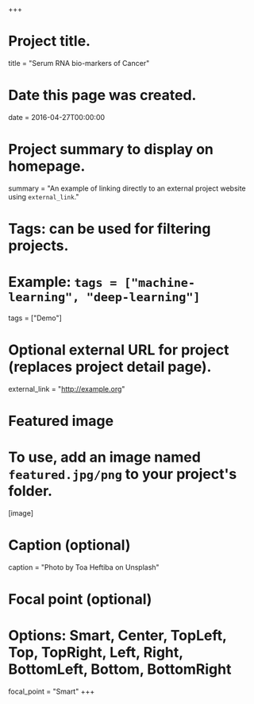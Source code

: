 +++
# Project title.
title = "Serum RNA bio-markers of Cancer"

# Date this page was created.
date = 2016-04-27T00:00:00

# Project summary to display on homepage.
summary = "An example of linking directly to an external project website using `external_link`."

# Tags: can be used for filtering projects.
# Example: `tags = ["machine-learning", "deep-learning"]`
tags = ["Demo"]

# Optional external URL for project (replaces project detail page).
external_link = "http://example.org"

# Featured image
# To use, add an image named `featured.jpg/png` to your project's folder. 
[image]
  # Caption (optional)
  caption = "Photo by Toa Heftiba on Unsplash"

  # Focal point (optional)
  # Options: Smart, Center, TopLeft, Top, TopRight, Left, Right, BottomLeft, Bottom, BottomRight
  focal_point = "Smart"
+++
